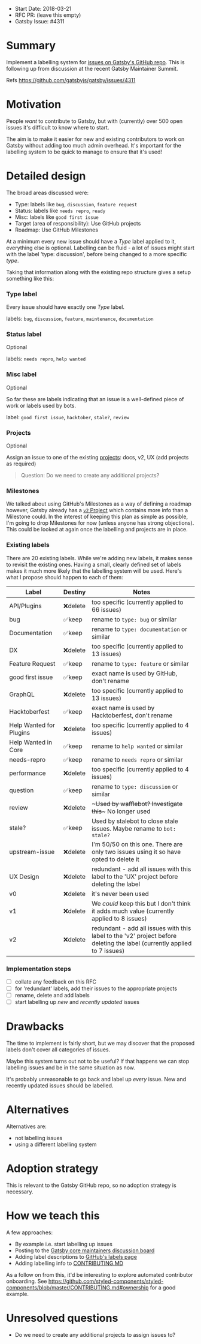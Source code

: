 - Start Date: 2018-03-21
- RFC PR: (leave this empty)
- Gatsby Issue: #4311

# Summary

Implement a labelling system for [issues on Gatsby's GitHub repo](https://github.com/gatsbyjs/gatsby/issues). This is following up from discussion at the recent Gatsby Maintainer Summit.

Refs https://github.com/gatsbyjs/gatsby/issues/4311

# Motivation

People _want_ to contribute to Gatsby, but with (currently) over 500 open issues it's difficult to know where to start.

The aim is to make it easier for new and existing contributors to work on Gatsby without adding too much admin overhead. It's important for the labelling system to be quick to manage to ensure that it's used!

# Detailed design

The broad areas discussed were:

- Type: labels like `bug`, `discussion`, `feature request`
- Status: labels like `needs repro`, `ready`
- Misc: labels like `good first issue`
- Target (area of responsibility): Use GitHub projects
- Roadmap: Use GitHub Milestones

At a minimum every new issue should have a _Type_ label applied to it, everything else is optional. Labelling can be fluid - a lot of issues might start with the label 'type: discussion', before being changed to a more specific _type_.

Taking that information along with the existing repo structure gives a setup something like this:

### Type label

Every issue should have exactly one _Type_ label.

labels: `bug`, `discussion`, `feature`, `maintenance`, `documentation`

### Status label

Optional

labels: `needs repro`, `help wanted`

### Misc label

Optional

So far these are labels indicating that an issue is a well-defined piece of work or labels used by bots.

label: `good first issue`, `hacktober`, `stale?`, `review`

### Projects

Optional

Assign an issue to one of the existing [projects](https://github.com/gatsbyjs/gatsby/projects): docs, v2, UX (add projects as required)

> Question: Do we need to create any additional projects?

### Milestones

We talked about using GitHub's Milestones as a way of defining a roadmap however, Gatsby already has a [`v2` Project](https://github.com/gatsbyjs/gatsby/projects/2) which contains more info than a Milestone could. In the interest of keeping this plan as simple as possible, I'm going to drop Milestones for now (unless anyone has strong objections). This could be looked at again once the labelling and projects are in place.

### Existing labels

There are 20 existing labels. While we're adding new labels, it makes sense to revisit the existing ones. Having a small, clearly defined set of labels makes it much more likely that the labelling system will be used. Here's what I propose should happen to each of them:

| Label                   | Destiny  | Notes                                                                                                                    |
| ----------------------- | -------- | ------------------------------------------------------------------------------------------------------------------------ |
| API/Plugins             | ❌delete | too specific (currently applied to 66 issues)                                                                            |
| bug                     | ✅keep   | rename to `type: bug` or similar                                                                                         |
| Documentation           | ✅keep   | rename to `type: documentation` or similar                                                                               |
| DX                      | ❌delete | too specific (currently applied to 13 issues)                                                                            |
| Feature Request         | ✅keep   | rename to `type: feature` or similar                                                                                     |
| good first issue        | ✅keep   | exact name is used by GitHub, don't rename                                                                               |
| GraphQL                 | ❌delete | too specific (currently applied to 13 issues)                                                                            |
| Hacktoberfest           | ✅keep   | exact name is used by Hacktoberfest, don't rename                                                                        |
| Help Wanted for Plugins | ❌delete | too specific (currently applied to 4 issues)                                                                             |
| Help Wanted in Core     | ✅keep   | rename to `help wanted` or similar                                                                                       |
| needs-repro             | ✅keep   | rename to `needs repro` or similar                                                                                       |
| performance             | ❌delete | too specific (currently applied to 4 issues)                                                                             |
| question                | ✅keep   | rename to `type: discussion` or similar                                                                                  |
| review                  | ❌delete | ~~~Used by wafflebot? Investigate this~~~ No longer used                                                                 |
| stale?                  | ✅keep   | Used by stalebot to close stale issues. Maybe rename to `bot: stale?`                                                    |
| upstream-issue          | ❌delete | I'm 50/50 on this one. There are only two issues using it so have opted to delete it                                     |
| UX Design               | ❌delete | redundant - add all issues with this label to the 'UX' project before deleting the label                                 |
| v0                      | ❌delete | it's never been used                                                                                                     |
| v1                      | ❌delete | We _could_ keep this but I don't think it adds much value (currently applied to 8 issues)                                |
| v2                      | ❌delete | redundant - add all issues with this label to the 'v2' project before deleting the label (currently applied to 7 issues) |

### Implementation steps

- [ ] collate any feedback on this RFC
- [ ] for 'redundant' labels, add their issues to the appropriate projects
- [ ] rename, delete and add labels
- [ ] start labelling up _new_ and _recently updated_ issues

# Drawbacks

The time to implement is fairly short, but we may discover that the proposed labels don't cover all categories of issues.

Maybe this system turns out not to be useful? If that happens we can stop labelling issues and be in the same situation as now.

It's probably unreasonable to go back and label up _every_ issue. New and recently updated issues should be labelled.

# Alternatives

Alternatives are:

- not labelling issues
- using a different labelling system

# Adoption strategy

This is relevant to the Gatsby GitHub repo, so no adoption strategy is necessary.

# How we teach this

A few approaches:

- By example i.e. start labelling up issues
- Posting to the [Gatsby core maintainers discussion board](https://github.com/orgs/gatsbyjs/teams/gatsby-core-maintainers)
- Adding label descriptions to [GitHub's labels page](https://github.com/gatsbyjs/gatsby/labels)
- Adding labelling info to [CONTRIBUTING.MD](https://github.com/gatsbyjs/gatsby/blob/master/CONTRIBUTING.md)

As a follow on from this, it'd be interesting to explore automated contributor onboarding. See https://github.com/styled-components/styled-components/blob/master/CONTRIBUTING.md#ownership for a good example.

# Unresolved questions

- Do we need to create any additional projects to assign issues to?

